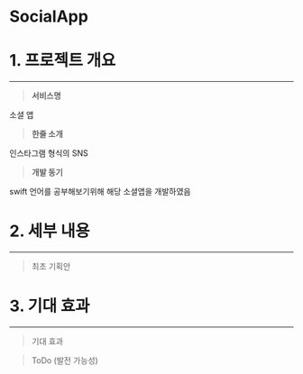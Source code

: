 # SocialApp

# 1. 프로젝트 개요

---

> **서비스명**
> 

소셜 앱

> **한줄 소개**
> 

인스타그램 형식의 SNS

> **개발 동기**
> 

swift 언어를 공부해보기위해 해당 소셜앱을 개발하였음

# 2. 세부 내용

---

> 최초 기획안
> 

# 3. 기대 효과

---

> 기대 효과
> 

> ToDo (발전 가능성)
>
